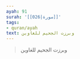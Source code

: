 ```yaml
---
ayah: 91
surah: '[[026|سورة]]'
tags:
- quran/ayah
text: وبرزت الجحيم للغاوين
---
```

> وبرزت الجحيم للغاوين
